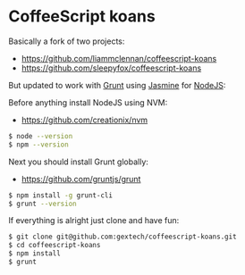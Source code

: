 CoffeeScript koans
==================

Basically a fork of two projects:

* https://github.com/liammclennan/coffeescript-koans
* https://github.com/sleepyfox/coffeescript-koans

But updated to work with [Grunt](http://gruntjs.com/) using [Jasmine](http://jasmine.github.io/) for [NodeJS](http://nodejs.org/):

Before anything install NodeJS using NVM:

* https://github.com/creationix/nvm

```bash
$ node --version
$ npm --version
```

Next you should install Grunt globally:

* https://github.com/gruntjs/grunt

```bash
$ npm install -g grunt-cli
$ grunt --version
```

If everything is alright just clone and have fun:

```bash
$ git clone git@github.com:gextech/coffeescript-koans.git
$ cd coffeescript-koans
$ npm install
$ grunt
```
